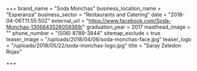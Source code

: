 +++
brand_name = "Soda Monchas"
business_location_name = "Esperanza"
business_sector = "Restaurants and Catering"
date = "2018-04-06T11:55:50Z"
external_url = "https://www.facebook.com/Soda-Monchas-1306643526059369/"
graduation_year = 2017
masthead_image = ""
phone_number = "(506) 8789-3844"
sitemap_exclude = true
teaser_image = "/uploads/2018/04/06/soda-monchas-face.jpg"
teaser_logo = "/uploads/2018/05/22/soda-monchas-logo.jpg"
title = "Saray Zeledon Rojas"

+++
